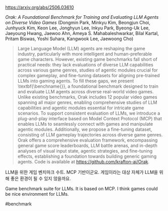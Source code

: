 https://arxiv.org/abs/2506.03610

*Orak: A Foundational Benchmark for Training and Evaluating LLM Agents on Diverse Video Games* (Dongmin Park, Minkyu Kim, Beongjun Choi, Junhyuck Kim, Keon Lee, Jonghyun Lee, Inkyu Park, Byeong-Uk Lee, Jaeyoung Hwang, Jaewoo Ahn, Ameya S. Mahabaleshwarkar, Bilal Kartal, Pritam Biswas, Yoshi Suhara, Kangwook Lee, Jaewoong Cho)

> Large Language Model (LLM) agents are reshaping the game industry, particularly with more intelligent and human-preferable game characters. However, existing game benchmarks fall short of practical needs: they lack evaluations of diverse LLM capabilities across various game genres, studies of agentic modules crucial for complex gameplay, and fine-tuning datasets for aligning pre-trained LLMs into gaming agents. To fill these gaps, we present \textbf{\benchname{}}, a foundational benchmark designed to train and evaluate LLM agents across diverse real-world video games. Unlike existing benchmarks, Orak includes 12 popular video games spanning all major genres, enabling comprehensive studies of LLM capabilities and agentic modules essential for intricate game scenarios. To support consistent evaluation of LLMs, we introduce a plug-and-play interface based on Model Context Protocol (MCP) that enables LLMs to seamlessly connect with games and manipulate agentic modules. Additionally, we propose a fine-tuning dataset, consisting of LLM gameplay trajectories across diverse game genres. Orak offers a comprehensive evaluation framework, encompassing general game score leaderboards, LLM battle arenas, and in-depth analyses of visual input state, agentic strategies, and fine-tuning effects, establishing a foundation towards building generic gaming agents. Code is available at https://github.com/krafton-ai/Orak.

LLM을 위한 게임 벤치마크 수트. MCP 기반이군요. 게임이라는 대상 자체가 LLM을 위해 좋은 환경이 될 수 있지 않을까요.

<english>
Game benchmark suite for LLMs. It is based on MCP. I think games could be nice environment for LLMs.
</english>

#benchmark 